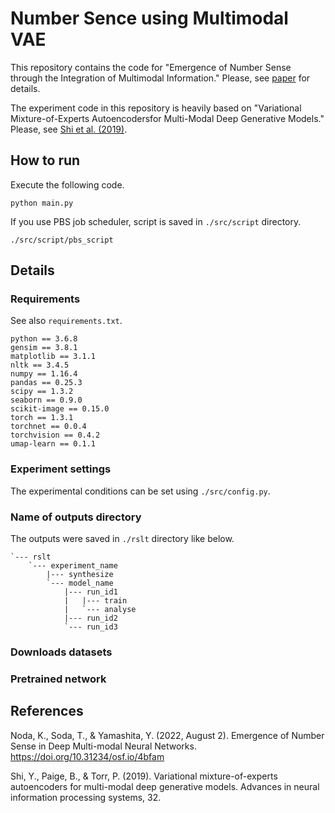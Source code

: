 # Number Sence using Multimodal VAE

This repository contains the code for "Emergence of Number Sense through the Integration of Multimodal Information." Please, see [paper](https://osf.io/preprints/psyarxiv/4bfam) for details.

The experiment code in this repository is heavily based on "Variational Mixture-of-Experts Autoencodersfor Multi-Modal Deep Generative Models." Please, see [Shi et al. (2019)](https://arxiv.org/pdf/1911.03393.pdf).

## How to run

Execute the following code.

``` shell
python main.py
```

If you use PBS job scheduler, script is saved in `./src/script` directory.

``` shell
./src/script/pbs_script
```

## Details

### Requirements

See also `requirements.txt`.

```
python == 3.6.8
gensim == 3.8.1
matplotlib == 3.1.1
nltk == 3.4.5
numpy == 1.16.4
pandas == 0.25.3
scipy == 1.3.2
seaborn == 0.9.0
scikit-image == 0.15.0
torch == 1.3.1
torchnet == 0.0.4
torchvision == 0.4.2
umap-learn == 0.1.1
```

### Experiment settings

The experimental conditions can be set using `./src/config.py`.

### Name of outputs directory

The outputs were saved in `./rslt` directory like below.

```
`--- rslt
    `--- experiment_name 
        |--- synthesize
        `--- model_name 
            |--- run_id1
            |   |--- train
            |   `--- analyse
            |--- run_id2
            `--- run_id3
```

### Downloads datasets

### Pretrained network

## References

Noda, K., Soda, T., & Yamashita, Y. (2022, August 2). Emergence of Number Sense in Deep Multi-modal Neural Networks. https://doi.org/10.31234/osf.io/4bfam

Shi, Y., Paige, B., & Torr, P. (2019). Variational mixture-of-experts autoencoders for multi-modal deep generative models. Advances in neural information processing systems, 32.
